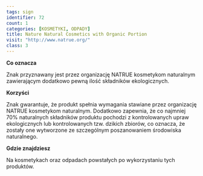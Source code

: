 ```yaml
---
tags: sign
identifier: 72
count: 1
categories: [KOSMETYKI, ODPADY]
title: Nature Natural Cosmetics with Organic Portion
visit: "http://www.natrue.org/"
class: 3
---
```

**Co oznacza**

Znak przyznawany jest przez organizację NATRUE kosmetykom naturalnym zawierającym dodatkowo pewną ilość składników ekologicznych.

**Korzyści**

Znak gwarantuje, że produkt spełnia wymagania stawiane przez organizację NATRUE kosmetykom naturalnym. Dodatkowo zapewnia, że co najmniej 70% naturalnych składników produktu pochodzi z kontrolowanych upraw ekologicznych lub kontrolowanych tzw. dzikich zbiorów, co oznacza, że zostały one wytworzone ze szczególnym poszanowaniem środowiska naturalnego.

**Gdzie znajdziesz**

Na kosmetykach oraz odpadach powstałych po wykorzystaniu tych produktów.
